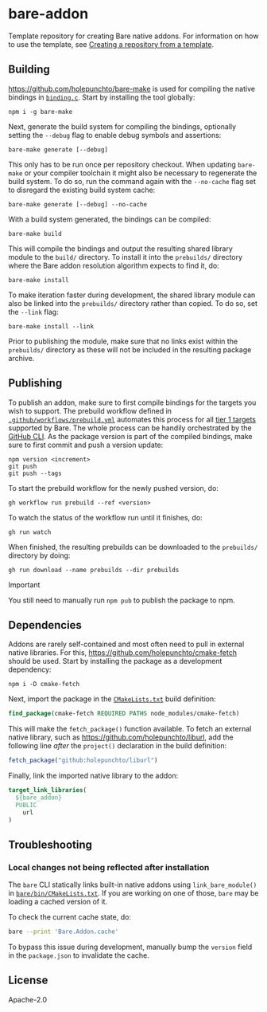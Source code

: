 # bare-addon

Template repository for creating Bare native addons. For information on how to use the template, see [Creating a repository from a template](https://docs.github.com/en/repositories/creating-and-managing-repositories/creating-a-repository-from-a-template).

## Building

<https://github.com/holepunchto/bare-make> is used for compiling the native bindings in [`binding.c`](binding.c). Start by installing the tool globally:

```console
npm i -g bare-make
```

Next, generate the build system for compiling the bindings, optionally setting the `--debug` flag to enable debug symbols and assertions:

```console
bare-make generate [--debug]
```

This only has to be run once per repository checkout. When updating `bare-make` or your compiler toolchain it might also be necessary to regenerate the build system. To do so, run the command again with the `--no-cache` flag set to disregard the existing build system cache:

```console
bare-make generate [--debug] --no-cache
```

With a build system generated, the bindings can be compiled:

```console
bare-make build
```

This will compile the bindings and output the resulting shared library module to the `build/` directory. To install it into the `prebuilds/` directory where the Bare addon resolution algorithm expects to find it, do:

```console
bare-make install
```

To make iteration faster during development, the shared library module can also be linked into the `prebuilds/` directory rather than copied. To do so, set the `--link` flag:

```console
bare-make install --link
```

Prior to publishing the module, make sure that no links exist within the `prebuilds/` directory as these will not be included in the resulting package archive.

## Publishing

To publish an addon, make sure to first compile bindings for the targets you wish to support. The prebuild workflow defined in [`.github/workflows/prebuild.yml`](.github/workflows/prebuild.yml) automates this process for all [tier 1 targets](https://github.com/holepunchto/bare#platform-support) supported by Bare. The whole process can be handily orchestrated by the [GitHub CLI](https://cli.github.com). As the package version is part of the compiled bindings, make sure to first commit and push a version update:

```console
npm version <increment>
git push
git push --tags
```

To start the prebuild workflow for the newly pushed version, do:

```console
gh workflow run prebuild --ref <version>
```

To watch the status of the workflow run until it finishes, do:

```console
gh run watch
```

When finished, the resulting prebuilds can be downloaded to the `prebuilds/` directory by doing:

```console
gh run download --name prebuilds --dir prebuilds
```

> [!IMPORTANT]
> You still need to manually run `npm pub` to publish the package to npm.

## Dependencies

Addons are rarely self-contained and most often need to pull in external native libraries. For this, <https://github.com/holepunchto/cmake-fetch> should be used. Start by installing the package as a development dependency:

```console
npm i -D cmake-fetch
```

Next, import the package in the [`CMakeLists.txt`](CMakeLists.txt) build definition:

```cmake
find_package(cmake-fetch REQUIRED PATHS node_modules/cmake-fetch)
```

This will make the `fetch_package()` function available. To fetch an external native library, such as <https://github.com/holepunchto/liburl>, add the following line _after_ the `project()` declaration in the build definition:

```cmake
fetch_package("github:holepunchto/liburl")
```

Finally, link the imported native library to the addon:

```cmake
target_link_libraries(
  ${bare_addon}
  PUBLIC
    url
)
```

## Troubleshooting

### Local changes not being reflected after installation

The `bare` CLI statically links built-in native addons using `link_bare_module()` in [`bare/bin/CMakeLists.txt`](https://github.com/holepunchto/bare/blob/main/bin/CMakeLists.txt). If you are working on one of those, `bare` may be loading a cached version of it.

To check the current cache state, do:

```sh
bare --print 'Bare.Addon.cache'
```

To bypass this issue during development, manually bump the `version` field in the `package.json` to invalidate the cache.

## License

Apache-2.0
